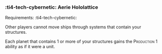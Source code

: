 ### :ti4-tech-cybernetic: **Aerie Hololattice**

Requirements: :ti4-tech-cybernetic:

Other players cannot move ships through systems that contain your structures.

Each planet that contains 1 or more of your structures gains the <span style="font-variant:small-caps;">Production</span> 1 ability as if it were a unit.
